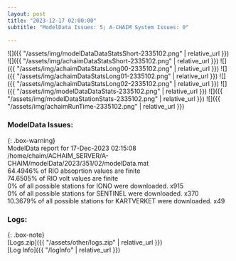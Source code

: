 ```yaml
---
layout: post
title: "2023-12-17 02:00:00"
subtitle: "ModelData Issues: 5; A-CHAIM System Issues: 0"

---
```


![]({{ "/assets/img/modelDataDataStatsShort-2335102.png" | relative_url }})
![]({{ "/assets/img/achaimDataStatsShort-2335102.png" | relative_url }})
![]({{ "/assets/img/achaimDataStatsLong00-2335102.png" | relative_url }})
![]({{ "/assets/img/achaimDataStatsLong01-2335102.png" | relative_url }})
![]({{ "/assets/img/achaimDataStatsLong02-2335102.png" | relative_url }})
![]({{ "/assets/img/modelDataDataStats-2335102.png" | relative_url }})
![]({{ "/assets/img/modelDataStationStats-2335102.png" | relative_url }})
![]({{ "/assets/img/achaimRunTime-2335102.png" | relative_url }})


### ModelData Issues:  
  
{: .box-warning}  
 ModelData report for 17-Dec-2023 02:15:08   
 /home/chaim/ACHAIM_SERVER/A-CHAIM/modelData/2023/351/02/modelData.mat   
 64.4946% of RIO absoprtion values are finite   
 74.6505% of RIO volt values are finite   
 0% of all possible stations for IONO were downloaded. x915   
 0% of all possible stations for SENTINEL were downloaded. x370   
 10.3679% of all possible stations for KARTVERKET were downloaded. x49   
  


### Logs:  
  
{: .box-note}  
[Logs.zip]({{ "/assets/other/logs.zip" | relative_url }})  
[Log Info]({{ "/logInfo" | relative_url }})  
